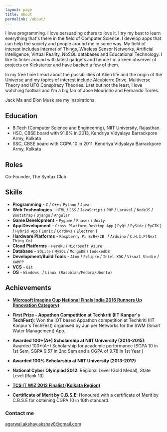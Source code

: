 ```yaml
---
layout: page
title: About
permalink: /about/
---
```


I love programming. I love persuading others to love it. I try my best to learn everything that's there in the field of Computer Science. I develop apps that can help the society and people around me in some way. My field of interest includes Internet of Things, Wireless Sensor Networks, Artificial Intelligence, Virtual Reality, NoSQL databases and Educational Technology. I like to tinker around with latest gadgets and hence I'm a keen observer of projects on Kickstarter and have backed a few of them. 

In my free time I read about the possibilities of Alien life and the origin of the Universe and my topics of interest include Alcubierre Drive, Multiverse Theory and UFO Conspiracy Theories. Last but not the least, I love watching football and I'm a big fan of Jose Mourinho and Fernando Torres.

Jack Ma and Elon Musk are my inspirations. 

## Education

* B.Tech (Computer Science and Engineering), NIIT University, Rajasthan.
* HSC, CBSE board with 91.8% in 2013, Kendriya Vidyalaya Barrackpore Army,  Kolkata
* SSC, CBSE board with CGPA 10 in 2011, Kendriya Vidyalaya Barrackpore Army, Kolkata

## Roles

Co-Founder, The Syntax Club 

## Skills

* **Programming** - `C` / `C++` / `Python` / `Java` 
* **Web Technologies** - `HTML` / `CSS` / `JavaScript` / `PHP` / `Laravel` / `NodeJS` / `Bootstrap` / `Django` / `Angular`
* **Game Development** - `Pygame` / `Phaser` /  `Unity`
* **App Development** - `Cross Platform Desktop App` ( `PyQt` / `PySide` / `PyGTK` ) / `Hybrid App` ( `Ionic` / `Cordova` / `Electron` )
* **Hardware Platforms** - `Raspberry Pi B/B+/2B ` /  `Arduino` /  `C.H.I.P(Next Thing Co)`
* **Cloud Platforms** - `Heroku` / `Microsoft Azure`
* **Database** - `SQLite` / `MySQL` / `MongoDB` / `IndexedDB`
* **Development/Build Tools** - `Atom` / `Eclipse` / `Intel XDK` / `Visual Studio` / `XAMPP` 
* **VCS** - `Git`
* **OS** - `Windows ` /  `Linux (Raspbian/Fedora/Ubuntu)` 
    
    
## Achievements


* [**Microsoft Imagine Cup National Finals India 2016 Runners Up (Innovation Category)**](https://news.microsoft.com/en-in/microsoft-announces-india-winners-of-the-14th-edition-of-imagine-cup/#sm.00008z5pm019sbdazyadt8jlmmj73)

* **First Prize - Appathon Competition at Techkriti (IIT Kanpur's TechFest)**: 
    Won the IOT based Appathon competition at Techkriti (IIT Kanpur's TechFest) organised by Juniper Networks for the SWM (Smart Water Management) App.
    
* **Awarded 100+(A+) Scholarship at NIIT University (2014-2015)**: Awarded 100+(A+) Scholarship for academic performance (SGPA 10 in 1st Sem, SGPA 9.57 in 2nd Sem and a CGPA of 9.78 in 1st Year ) 

* **Awarded 100% Scholarship at NIIT University (2013-2017)**

* **National Cyber Olympiad 2012**: Regional Level (Gold Medal), State Level (Rank 13)

* [**TCS IT WIZ 2012 Finalist (Kolkata Region)**](http://www.tcsitwiz.com/report2012/kolkata2012.html)


* **Certificate of Merit by C.B.S.E**: Honoured with a certificate of Merit by C.B.S.E for obtaining CGPA 10 in 10th standard.
    

### Contact me

[agarwal.akshay.akshay8@gmail.com](mailto:agarwal.akshay.akshay8@gmail.com)